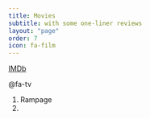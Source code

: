 ```yaml
---
title: Movies
subtitle: with some one-liner reviews
layout: "page"
order: 7
icon: fa-film
---
```


[IMDb](https://www.imdb.com/user/ur50536824/)

@fa-tv

1. Rampage
2. 